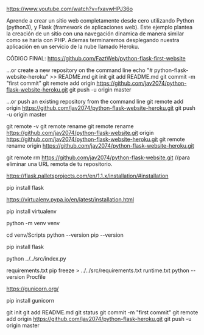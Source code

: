 https://www.youtube.com/watch?v=fxavwHPJ36o

Aprende a crear un sitio web completamente desde cero utilizando Python (python3), y Flask (framework de aplicaciones web). Este ejemplo plantea la creación de un sitio con una navegación dinamica de manera similar como se haría con PHP.
Ademas terminaremos desplegando nuestra aplicación en un servicio de la nube llamado Heroku.

CÓDIGO FINAL:
https://github.com/FaztWeb/python-flask-first-website

…or create a new repository on the command line
echo "# python-flask-website-heroku" >> README.md
git init
git add README.md
git commit -m "first commit"
git remote add origin https://github.com/jav2074/python-flask-website-heroku.git
git push -u origin master

…or push an existing repository from the command line
git remote add origin https://github.com/jav2074/python-flask-website-heroku.git
git push -u origin master



git remote -v
git remote rename <old> <new>
git remote rename https://github.com/jav2074/python-flask-website.git origin https://github.com/jav2074/python-flask-website-heroku.git
git remote rename origin https://github.com/jav2074/python-flask-website-heroku.git

git remote rm https://github.com/jav2074/python-flask-website.git
//para eliminar una URL remota de tu repositorio.




https://flask.palletsprojects.com/en/1.1.x/installation/#installation
<!-- Instalacion -->
pip install flask


https://virtualenv.pypa.io/en/latest/installation.html
<!-- Entorno Virtual -->
<!-- Instalacion -->
pip install virtualenv
<!-- Ejecucion -->
python -m venv venv
<!-- Ejecucion -->
cd venv/Scripts
python --version
pip --version
<!-- Instalacion de FLASK en mi Entorno Virtual -->
pip install flask
<!-- Ejecucion -->
python ../../src/index.py

<!-- HEROKU -->
requirements.txt
    <!-- copiado de https://github.com/FaztWeb/python-flask-first-website/blob/master/requirements.txt -->
    pip freeze > ../../src/requirements.txt
runtime.txt
    <!-- https://devcenter.heroku.com/articles/python-runtimes -->
    python --version
Procfile
<!-- complemento para HEROKU -->
https://gunicorn.org/
<!-- Instalacion -->
pip install gunicorn

<!-- Repositorio de GIT -->
<!-- dentro de 'src' -->
git init
git add README.md
git status
git commit -m "first commit"
git remote add origin https://github.com/jav2074/python-flask-heroku.git
git push -u origin master